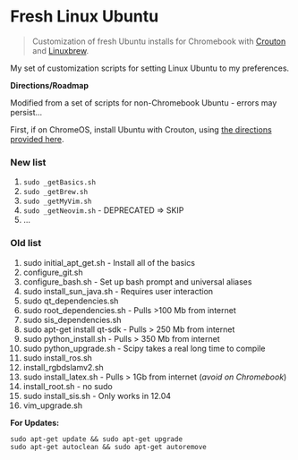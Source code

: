 # Fresh Linux Ubuntu

> Customization of fresh Ubuntu installs for Chromebook with
[Crouton](https://github.com/dnschneid/crouton) and
[Linuxbrew](http://linuxbrew.sh/).

My set of customization scripts for setting Linux Ubuntu to my preferences.

**Directions/Roadmap**

Modified from a set of scripts for non-Chromebook Ubuntu - errors may persist...

First, if on ChromeOS, install Ubuntu with Crouton, using [the directions
provided
here](https://www.linux.com/learn/tutorials/795730-how-to-easily-install-ubuntu-on-chromebook-with-crouton).

### New list
1. `sudo _getBasics.sh`
2. `sudo _getBrew.sh`
3. `sudo _getMyVim.sh`
4. `sudo _getNeovim.sh` - DEPRECATED => SKIP
5. ...


### Old list
1. sudo initial\_apt\_get.sh - Install all of the basics
2. configure\_git.sh
3. configure\_bash.sh - Set up bash prompt and universal aliases
4. sudo install\_sun\_java.sh - Requires user interaction
5. sudo qt\_dependencies.sh
6. sudo root\_dependencies.sh - Pulls >100 Mb from internet
7. sudo sis\_dependencies.sh
8. sudo apt-get install qt-sdk - Pulls > 250 Mb from internet
9. sudo python\_install.sh - Pulls > 350 Mb from internet
10. sudo python\_upgrade.sh - Scipy takes a real long time to compile
11. sudo install\_ros.sh
11. install\_rgbdslamv2.sh
12. sudo install\_latex.sh - Pulls > 1Gb from internet (_avoid on Chromebook_)
13. install\_root.sh - no sudo
13. sudo install\_sis.sh - Only works in 12.04
14. vim\_upgrade.sh

__For Updates:__
```
sudo apt-get update && sudo apt-get upgrade
sudo apt-get autoclean && sudo apt-get autoremove
```
